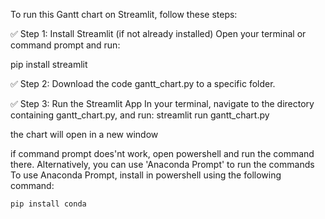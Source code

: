 To run this Gantt chart on Streamlit, follow these steps:

✅ Step 1: Install Streamlit (if not already installed)
Open your terminal or command prompt and run:

   pip install streamlit

✅ Step 2: Download the code gantt_chart.py to a specific folder.

✅ Step 3: Run the Streamlit App
In your terminal, navigate to the directory containing gantt_chart.py,
and run:
   streamlit run gantt_chart.py

the chart will open in a new window

 if command prompt does'nt work, open powershell and run the command there.
 Alternatively, you can use 'Anaconda Prompt' to run the commands
 To use Anaconda Prompt, install in powershell using the following command:
 
    pip install conda
